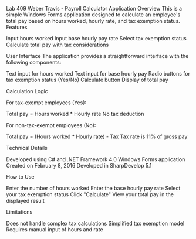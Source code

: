 Lab 409 Weber Travis - Payroll Calculator
Application Overview
This is a simple Windows Forms application designed to calculate an employee's total pay based on hours worked, hourly rate, and tax exemption status.
Features

Input hours worked
Input base hourly pay rate
Select tax exemption status
Calculate total pay with tax considerations

User Interface
The application provides a straightforward interface with the following components:

Text input for hours worked
Text input for base hourly pay
Radio buttons for tax exemption status (Yes/No)
Calculate button
Display of total pay

Calculation Logic

For tax-exempt employees (Yes):

Total pay = Hours worked * Hourly rate
No tax deduction


For non-tax-exempt employees (No):

Total pay = (Hours worked * Hourly rate) - Tax
Tax rate is 11% of gross pay



Technical Details

Developed using C# and .NET Framework 4.0
Windows Forms application
Created on February 8, 2016
Developed in SharpDevelop 5.1

How to Use

Enter the number of hours worked
Enter the base hourly pay rate
Select your tax exemption status
Click "Calculate"
View your total pay in the displayed result

Limitations

Does not handle complex tax calculations
Simplified tax exemption model
Requires manual input of hours and rate
